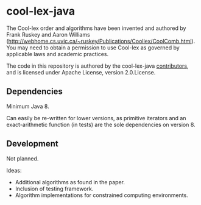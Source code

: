 # cool-lex-java

The Cool-lex order and algorithms have been invented and authored by Frank Ruskey and Aaron Williams (<http://webhome.cs.uvic.ca/~ruskey/Publications/Coollex/CoolComb.html>).
You may need to obtain a permission to use Cool-lex as governed by applicable laws and academic practices.

The code in this repository is authored by the cool-lex-java [contributors](CONTRIBUTORS), and is licensed under Apache License, version 2.0.License.

## Dependencies

Minimum Java 8.

Can easily be re-written for lower versions, as primitive iterators and an exact-arithmetic function (in tests) are the sole dependencies on version 8.

## Development

Not planned.

Ideas:

* Additional algorithms as found in the paper.
* Inclusion of testing framework.
* Algorithm implementations for constrained computing environments.
